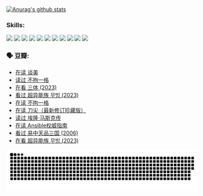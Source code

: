 
[![Anurag's github stats](https://github-readme-stats.vercel.app/api?username=w940853815)](https://github.com/anuraghazra/github-readme-stats)

### Skills:

<code><img height="32" src="https://cdn.jsdelivr.net/npm/simple-icons@v5/icons/python.svg"></code>
<code><img height="32" src="https://cdn.jsdelivr.net/npm/simple-icons@v5/icons/javascript.svg"></code>
<code><img height="32" src="https://cdn.jsdelivr.net/npm/simple-icons@v5/icons/django.svg"></code>
<code><img height="32" src="https://cdn.jsdelivr.net/npm/simple-icons@v5/icons/flask.svg"></code>
<code><img height="32" src="https://cdn.jsdelivr.net/npm/simple-icons@v5/icons/vuetify.svg"></code>
<code><img height="32" src="https://cdn.jsdelivr.net/npm/simple-icons@v5/icons/git.svg"></code>
<code><img height="32" src="https://cdn.jsdelivr.net/npm/simple-icons@v5/icons/docker.svg"></code>
<code><img height="32" src="https://cdn.jsdelivr.net/npm/simple-icons@v5/icons/postgresql.svg"></code>
<code><img height="32" src="https://cdn.jsdelivr.net/npm/simple-icons@v5/icons/elasticsearch.svg"></code>
<code><img height="32" src="https://cdn.jsdelivr.net/npm/simple-icons@v5/icons/macos.svg"></code>
<code><img height="32" src="https://cdn.jsdelivr.net/npm/simple-icons@v5/icons/linux.svg"></code>

### 🗣 豆瓣:

<!-- DOUBAN-ACTIVITIES:START -->
- [在读 谈美](https://www.douban.com/people/136069238/status/4560861771/?_i=12297787)
- [读过 不拘一格](https://www.douban.com/people/136069238/status/4560861445/?_i=12297787)
- [在看 三体‎ (2023)](https://www.douban.com/people/136069238/status/4558185093/?_i=12297787)
- [看过 超异能族 무빙‎ (2023)](https://www.douban.com/people/136069238/status/4556824186/?_i=12297787)
- [在读 不拘一格](https://www.douban.com/people/136069238/status/4541712161/?_i=12297787)
- [在读 刀尖（最新修订珍藏版）](https://www.douban.com/people/136069238/status/4541711339/?_i=12297787)
- [读过 埃隆·马斯克传](https://www.douban.com/people/136069238/status/4541710351/?_i=12297787)
- [在读 Ansible权威指南](https://www.douban.com/people/136069238/status/4539151450/?_i=12297787)
- [看过 易中天品三国‎ (2006)](https://www.douban.com/people/136069238/status/4529910812/?_i=12297787)
- [在看 超异能族 무빙‎ (2023)](https://www.douban.com/people/136069238/status/4527291077/?_i=12297788)
<!-- DOUBAN-ACTIVITIES:END -->


![Snake animation](https://raw.githubusercontent.com/w940853815/w940853815/output/github-contribution-grid-snake.svg)

<!--
**w940853815/w940853815** is a ✨ _special_ ✨ repository because its `README.md` (this file) appears on your GitHub profile.

Here are some ideas to get you started:

- 🔭 I’m currently working on ...
- 🌱 I’m currently learning ...
- 👯 I’m looking to collaborate on ...
- 🤔 I’m looking for help with ...
- 💬 Ask me about ...
- 📫 How to reach me: ...
- 😄 Pronouns: ...
- ⚡ Fun fact: ...
-->

